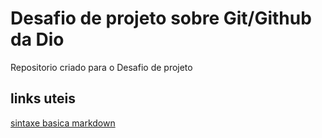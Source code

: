 # Desafio de projeto sobre Git/Github da Dio
Repositorio criado para o Desafio de projeto
## links uteis
[sintaxe basica markdown](https://www.markdownguide.org/basic-syntax)
